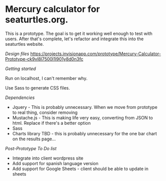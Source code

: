 # Mercury calculator for seaturtles.org.

This is a prototype. The goal is to get it working well enough to test with users. After that's complete, let's refactor and integrate this into the seaturtles website.

*Design files*
https://projects.invisionapp.com/prototype/Mercury-Calculator-Prototype-ck9vl8l7500l1l901y8d0n3fc

*Getting started*

Run on localhost, I can't remember why.

Use Sass to generate CSS files.

*Dependencies*

* Jquery - This is probably unnecessary. When we move from prototype to real thing, consider removing
* Mustache.js - This is making life very easy, converting from JSON to html. Replace if there's a better option
* Sass
* Charts library TBD - this is probably unnecessary for the one bar chart on the results page...

*Post-Prototype To Do list*

* Integrate into client wordpress site
* Add support for spanish language version
* Add support for Google Sheets - client should be able to update in sheets
